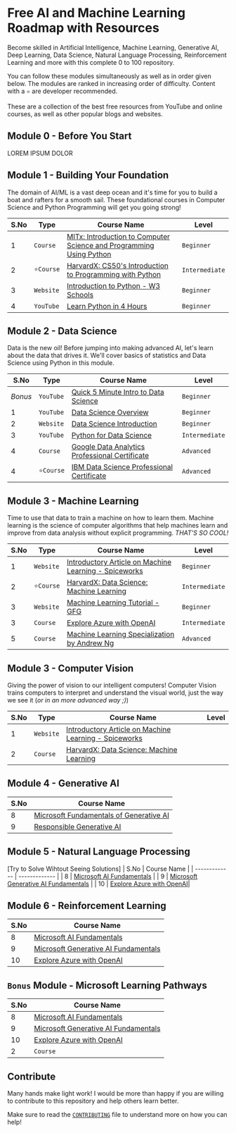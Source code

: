# Free AI and Machine Learning Roadmap with Resources

Become skilled in Artificial Intelligence, Machine Learning, Generative AI, Deep Learning, Data Science, Natural Language Processing, Reinforcement Learning and more with this complete 0 to 100 repository.

You can follow these modules simultaneously as well as in order given below. The modules are ranked in increasing order of difficulty. Content with a `⭐` are developer recommended.

These are a collection of the best free resources from YouTube and online courses, as well as other popular blogs and websites.

## Module 0 - Before You Start

LOREM IPSUM DOLOR


## Module 1 - Building Your Foundation

The domain of AI/ML is a vast deep ocean and it's time for you to build a boat and rafters for a smooth sail. These foundational courses in Computer Science and Python Programming will get you going strong!

| S.No          | Type          | Course Name   | Level |
| ------------- | ------------- | ------------- | ------------- | 
| 1             |`Course`      | [MITx: Introduction to Computer Science and Programming Using Python](https://www.edx.org/learn/computer-science/massachusetts-institute-of-technology-introduction-to-computer-science-and-programming-using-python)         | `Beginner` |
| 2             |`⭐Course`      | [HarvardX: CS50's Introduction to Programming with Python](https://www.edx.org/learn/python/harvard-university-cs50-s-introduction-to-programming-with-python)         | `Intermediate` |
| 3             |`Website`      | [Introduction to Python - W3 Schools](https://www.w3schools.com/python/python_intro.asp)      | `Beginner` |
| 4             | `YouTube`      | [Learn Python in 4 Hours](https://www.youtube.com/watch?v=rfscVS0vtbw)      | `Beginner`	 |

## Module 2 - Data Science

Data is the new oil! Before jumping into making advanced AI, let's learn about the data that drives it. We'll cover basics of statistics and Data Science using Python in this module.

| S.No          | Type          | Course Name   | Level |
| ------------- | ------------- | ------------- | ------------- | 
| _Bonus_       | `YouTube`     | [Quick 5 Minute Intro to Data Science](https://www.youtube.com/watch?v=X3paOmcrTjQ)         | `Beginner` |
| 1             | `YouTube`      | [Data Science Overview](https://www.youtube.com/watch?v=ua-CiDNNj30)           | `Beginner` |
| 2             | `Website`      | [Data Science Introduction](https://www.w3schools.com/datascience/ds_introduction.asp)           | `Beginner` |
| 3             | `YouTube`     | [Python for Data Science](https://www.youtube.com/watch?v=LHBE6Q9XlzI)         |  `Intermediate` |
| 4             | `Course`      | [Google Data Analytics Professional Certificate](https://www.coursera.org/professional-certificates/google-data-analytics) |  `Advanced` |
| 4             | `⭐Course`     | [IBM Data Science Professional Certificate](https://www.coursera.org/professional-certificates/ibm-data-science)         | `Advanced` |


## Module 3 - Machine Learning

Time to use that data to train a machine on how to learn them. Machine learning is the science of computer algorithms that help machines learn and improve from data analysis without explicit programming. _THAT'S SO COOL!_ 

| S.No          | Type          | Course Name   | Level |
| ------------- | ------------- | ------------- | ------------- | 
| 1             | `Website`     | [Introductory Article on Machine Learning - Spiceworks](https://www.spiceworks.com/tech/artificial-intelligence/articles/what-is-ml/) | `Beginner` |
| 2             | `⭐Course`      | [HarvardX: Data Science: Machine Learning](https://www.edx.org/learn/machine-learning/harvard-university-data-science-machine-learning)         | `Intermediate` |
| 3             | `Website`     | [Machine Learning Tutorial - GFG](https://www.geeksforgeeks.org/machine-learning/) | `Beginner` |
| 3             | `Course`      | [Explore Azure with OpenAI](https://learn.microsoft.com/en-us/training/modules/explore-azure-openai/)| `Intermediate` |
| 5             | `Course`      | [Machine Learning Specialization by Andrew Ng](https://www.coursera.org/specializations/machine-learning-introduction) | `Advanced` |

## Module 3 - Computer Vision

Giving the power of vision to our intelligent computers! Computer Vision trains computers to interpret and understand the visual world, just the way we see it (_or in an more advanced way ;)_)

| S.No          | Type          | Course Name   | Level |
| ------------- | ------------- | ------------- | ------------- | 
| 1             | `Website`     | [Introductory Article on Machine Learning - Spiceworks](https://www.spiceworks.com/tech/artificial-intelligence/articles/what-is-ml/) |
| 2             | `Course`      | [HarvardX: Data Science: Machine Learning](https://www.edx.org/learn/machine-learning/harvard-university-data-science-machine-learning)         |



## Module 4 - Generative AI

| S.No          | Course Name   |
| ------------- | ------------- |
| 8       | [Microsoft Fundamentals of Generative AI](https://learn.microsoft.com/en-us/training/modules/fundamentals-generative-ai/)         |
| 9       | [Responsible Generative AI](https://learn.microsoft.com/en-us/training/modules/responsible-generative-ai/)         |


## Module 5 - Natural Language Processing

[Try to Solve Wihtout Seeing Solutions]
| S.No          | Course Name   |
| ------------- | ------------- |
| 8       | [Microsoft AI Fundamentals](https://learn.microsoft.com/en-us/training/modules/get-started-ai-fundamentals/)         |
| 9       | [Microsoft Generative AI Fundamentals](https://learn.microsoft.com/en-us/training/modules/fundamentals-generative-ai/)         |
| 10         | [Explore Azure with OpenAI](https://learn.microsoft.com/en-us/training/modules/explore-azure-openai/)|

## Module 6 - Reinforcement Learning

| S.No          | Course Name   |
| ------------- | ------------- |
| 8       | [Microsoft AI Fundamentals](https://learn.microsoft.com/en-us/training/modules/get-started-ai-fundamentals/)         |
| 9       | [Microsoft Generative AI Fundamentals](https://learn.microsoft.com/en-us/training/modules/fundamentals-generative-ai/)         |
| 10         | [Explore Azure with OpenAI](https://learn.microsoft.com/en-us/training/modules/explore-azure-openai/)|

## `Bonus` Module - Microsoft Learning Pathways

| S.No          | Course Name   |
| ------------- | ------------- |
| 8       | [Microsoft AI Fundamentals](https://learn.microsoft.com/en-us/training/modules/get-started-ai-fundamentals/)         |
| 9       | [Microsoft Generative AI Fundamentals](https://learn.microsoft.com/en-us/training/modules/fundamentals-generative-ai/)         |
| 10         | [Explore Azure with OpenAI](https://learn.microsoft.com/en-us/training/modules/explore-azure-openai/)|
| 2             | `Course`      | [Google: Google AI for Anyone](https://www.edx.org/learn/artificial-intelligence/google-google-ai-for-anyone)         |



## Contribute

Many hands make light work! I would be more than happy if you are willing to contribute to this repository and help others learn better.

Make sure to read the [`CONTRIBUTING`](https://github.com/aadi1011/AI-ML-Roadmap-from-scratch/blob/main/CONTRIBUTING.md) file to understand more on how you can help!
